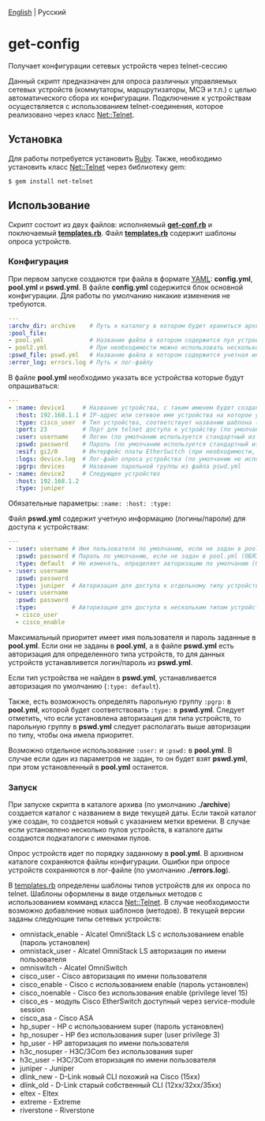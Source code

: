[English](./README.md) | Русский

# get-config
Получает конфигурации сетевых устройств через telnet-сессию

Данный скрипт предназначен для опроса различных управляемых сетевых устройств (коммутаторы, маршрутизаторы, МСЭ и т.п.) с целью автоматического сбора их конфигурации.
Подключение к устройствам осуществляется с использованием telnet-соединения, которое реализовано через класс [Net::Telnet](https://github.com/ruby/net-telnet).

## Установка
Для работы потребуется установить [Ruby](https://www.ruby-lang.org/ru/documentation/installation/).
Также, необходимо установить класс [Net::Telnet](https://github.com/ruby/net-telnet) через библиотеку gem:
```
$ gem install net-telnet
```

## Использование
Скрипт состоит из двух файлов: исполняемый **[get-conf.rb](./get-conf.rb)** и поключаемый **[templates.rb](./templates.rb)**.
Файл **[templates.rb](./templates.rb)** содержит шаблоны опроса устройств.

### Конфигурация
При первом запуске создаются три файла в формате [YAML](https://ru.wikipedia.org/wiki/YAML): **config.yml**, **pool.yml** и **pswd.yml**.
В файле **config.yml** содержится блок основной конфигурации. Для работы по умолчанию никакие изменения не требуются.
```yaml
---
:archv_dir: archive    # Путь к каталогу в котором будет храниться архив конфигураций
:pool_file:
- pool.yml             # Название файла в котором содержится пул устройств
- pool2.yml            # При необходимости можно использовать несколько пулов
:pswd_file: pswd.yml   # Название файла в котором содержится учетная информация для доступа к устройствам
:error_log: errors.log # Путь к лог-файлу
```

В файле **pool.yml** необходимо указать все устройства которые будут опрашиваться:
``` yaml
---
- :name: device1     # Название устройства, с таким именем будет создан файл в каталоге архива (ОБЯЗАТЕЛЬНО) 
  :host: 192.168.1.1 # IP-адрес или сетевое имя устройства на которое устанавливается telnet-соединение (ОБЯЗАТЕЛЬНО)
  :type: cisco_user  # Тип устройства, соответствует названию шаблона (метода) из templates.rb  по которому будет проходить опрос конфигурации (ОБЯЗАТЕЛЬНО)
  :port: 23          # Порт для telnet доступа к устройству (по умолчанию 23)
  :user: username    # Логин (по умолчанию используется стандартный из pswd.yml)
  :pswd: password    # Пароль (по умолчанию используется стандартный из pswd.yml)
  :esif: gi2/0       # Интерфейс платы EtherSwitch (при необходимости, по умолчанию gi2/0)
  :logs: device.log  # Лог-файл опроса устройства (по умолчанию не используется)
  :pgrp: devices     # Название парольной группы из файла pswd.yml
- :name: device2     # Следующее устройство
  :host: 192.168.1.2
  :type: juniper
```
Обязательные параметры: ```:name: :host: :type:```

Файл **pswd.yml** содержит учетную информацию (логины/пароли) для доступа к устройствам:
``` yaml
---
- :user: username # Имя пользователя по умолчанию, если не задан в pool.yml (ОБЯЗАТЕЛЬНО) 
  :pswd: password # Пароль по умолчанию, если не задан в pool.yml (ОБЯЗАТЕЛЬНО)
  :type: default  # Не изменять, определяет авторизацию по умолчанию (ОБЯЗАТЕЛЬНО)
- :user: username
  :pswd: password
  :type: juniper  # Авторизация для доступа к отдельному типу устройств или группе :pgrp: из pool.yml
- :user: username
  :pswd: password
  :type:          # Авторизация для доступа к нескольким типам устройств
  - cisco_user
  - cisco_enable
```

Максимальный приоритет имеет имя пользователя и пароль заданные в **pool.yml**. Eсли они не заданы в **pool.yml**, а в файле **pswd.yml** есть авторизация для определенного типа устройств, то для данных устройств устанавливется логин/пароль из **pswd.yml**.

Если тип устройства не найден в **pswd.yml**, устанавливается авторизация по умолчанию (```:type: default```).

Также, есть возможность определять парольную группу ```:pgrp:``` в **pool.yml**, которой будет соответствовать ```:type:``` в **pswd.yml**. Следует отметить, что если установлена авторизация для типа устройств, то парольную группу в **pswd.yml** следует располагать выше авторизации по типу, чтобы она имела приоритет.

Возможно отдельное использование ```:user:``` и ```:pswd:``` в **pool.yml**. В случае если один из параметров не задан, то он будет взят **pswd.yml**, при этом установленный в **pool.yml** останется.

### Запуск
При запуске скрипта в каталоге архива (по умолчанию **./archive**) создается каталог с названием в виде текущей даты. Если такой каталог уже создан, то создается новый с указанием метки времени. В случае если установлено несколько пулов устройств, в каталоге даты создаются подкаталоги с именами пулов.

Опрос устройств идет по порядку заданному в **pool.yml**. В архивном каталоге сохраняются файлы конфигурации. Ошибки при опросе устройств сохраняются в лог-файле (по умолчанию **./errors.log**).

В [templates.rb](./templates.rb) определены шаблоны типов устройств для их опроса по telnet. Шаблоны оформлены в виде отдельных методов с использованием комманд класса [Net::Telnet](https://github.com/ruby/net-telnet). В случае необходимости возможно добавление новых шаблонов (методов). В текущей версии заданы следующие типы сетевых устройств:

- omnistack_enable - Alcatel OmniStack LS с использованием enable (пароль установлен)
- omnistack_user - Alcatel OmniStack LS авторизация по имени пользователя
- omniswitch - Alcatel OmniSwitch
- cisco_user - Cisco авторизация по имени пользователя
- cisco_enable - Cisco с использованием enable (пароль установлен)
- cisco_noenable - Cisco без использования enable (privilege level 15)
- cisco_es - модуль Cisco EtherSwitch доступный через service-module session
- cisco_asa - Cisco ASA
- hp_super - HP с использованием super (пароль установлен)
- hp_nosuper - HP без использования super (user privilege 3)
- hp_user - HP авторизация по имени пользователя
- h3c_nosuper - H3C/3Com без использования super
- h3c_user - H3C/3Com вторизация по имени пользователя
- juniper - Juniper
- dlink_new - D-Link новый CLI похожий на Cisco (15xx)
- dlink_old - D-Link старый собственный CLI (12xx/32xx/35xx)
- eltex - Eltex
- extreme - Extreme
- riverstone - Riverstone
